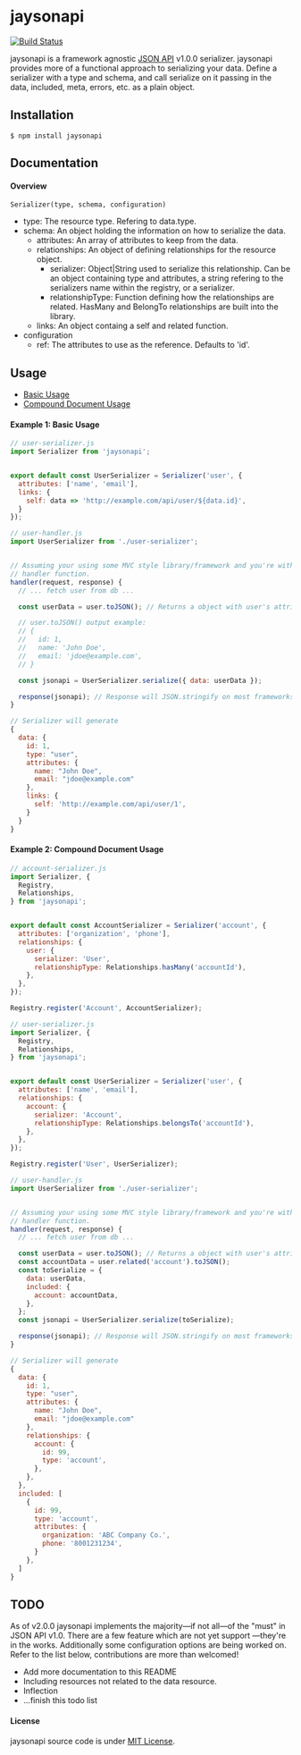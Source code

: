 # jaysonapi

[![Build Status](https://secure.travis-ci.org/digia/jaysonapi.svg?branch=master)](http://travis-ci.org/digia/jaysonapi)

jaysonapi is a framework agnostic [JSON API](http://jsonapi.org/) v1.0.0 serializer.
jaysonapi provides more of a functional approach to serializing your data.
Define a serializer with a type and schema, and call serialize on it passing in
the data, included, meta, errors, etc. as a plain object.

## Installation
`$ npm install jaysonapi`

## Documentation

#### Overview
`Serializer(type, schema, configuration)`
- type: The resource type. Refering to data.type.
- schema: An object holding the information on how to serialize the data.
  - attributes: An array of attributes to keep from the data.
  - relationships: An object of defining relationships for the resource object.
    - serializer: Object|String used to serialize this relationship. Can be an
                object containing type and attributes, a string refering to the
                serializers name within the registry, or a serializer.
    - relationshipType: Function defining how the relationships are related.
                      HasMany and BelongTo relationships are built into the
                      library.
  - links: An object containg a self and related function.
- configuration
  - ref: The attributes to use as the reference. Defaults to 'id'.

## Usage
- [Basic Usage](#example-1-basic-usage)
- [Compound Document Usage](#example-2-compound-document-usage)

#### Example 1: Basic Usage
```javascript
// user-serializer.js
import Serializer from 'jaysonapi';


export default const UserSerializer = Serializer('user', {
  attributes: ['name', 'email'],
  links: {
    self: data => 'http://example.com/api/user/${data.id}',
  }
});
```

```javascript
// user-handler.js
import UserSerializer from './user-serializer';


// Assuming your using some MVC style library/framework and you're within a
// handler function.
handler(request, response) {
  // ... fetch user from db ...

  const userData = user.toJSON(); // Returns a object with user's attributes

  // user.toJSON() output example:
  // {
  //   id: 1,
  //   name: 'John Doe',
  //   email: 'jdoe@example.com',
  // }

  const jsonapi = UserSerializer.serialize({ data: userData });

  response(jsonapi); // Response will JSON.stringify on most frameworks.
}
```

```javascript
// Serializer will generate
{
  data: {
    id: 1,
    type: "user",
    attributes: {
      name: "John Doe",
      email: "jdoe@example.com"
    },
    links: {
      self: 'http://example.com/api/user/1',
    }
  }
}
```

#### Example 2: Compound Document Usage
```javascript
// account-serializer.js
import Serializer, {
  Registry,
  Relationships,
} from 'jaysonapi';


export default const AccountSerializer = Serializer('account', {
  attributes: ['organization', 'phone'],
  relationships: {
    user: {
      serializer: 'User',
      relationshipType: Relationships.hasMany('accountId'),
    },
  },
});

Registry.register('Account', AccountSerializer);
```

```javascript
// user-serializer.js
import Serializer, {
  Registry,
  Relationships,
} from 'jaysonapi';


export default const UserSerializer = Serializer('user', {
  attributes: ['name', 'email'],
  relationships: {
    account: {
      serializer: 'Account',
      relationshipType: Relationships.belongsTo('accountId'),
    },
  },
});

Registry.register('User', UserSerializer);
```

```javascript
// user-handler.js
import UserSerializer from './user-serializer';


// Assuming your using some MVC style library/framework and you're within a
// handler function.
handler(request, response) {
  // ... fetch user from db ...

  const userData = user.toJSON(); // Returns a object with user's attributes
  const accountData = user.related('account').toJSON();
  const toSerialize = {
    data: userData,
    included: {
      account: accountData,
    },
  };
  const jsonapi = UserSerializer.serialize(toSerialize);

  response(jsonapi); // Response will JSON.stringify on most frameworks.
}
```

```javascript
// Serializer will generate
{
  data: {
    id: 1,
    type: "user",
    attributes: {
      name: "John Doe",
      email: "jdoe@example.com"
    },
    relationships: {
      account: {
        id: 99,
        type: 'account',
      },
    },
  },
  included: [
    {
      id: 99,
      type: 'account',
      attributes: {
        organization: 'ABC Company Co.',
        phone: '8001231234',
      }
    },
  ]
}
```

## TODO
As of v2.0.0 jaysonapi implements the majority&mdash;if not all&mdash;of the
"must" in JSON API v1.0. There are a few feature which are not yet support
&mdash;they're in the works. Additionally some configuration options are being
worked on. Refer to the list below, contributions are more than welcomed!

- Add more documentation to this README
- Including resources not related to the data resource.
- Inflection
- ...finish this todo list

#### License
jaysonapi source code is under [MIT License](https://github.com/digia/jaysonapi/blob/master/LICENSE).
